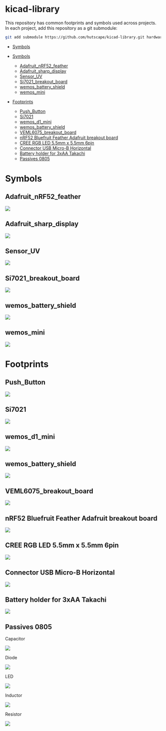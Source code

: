 # kicad-library

This repository has common footprints and symbols used across projects. In each project, add this repository as a git submodule:

```sh
git add submodule https://github.com/hutscape/kicad-library.git hardware/library
```

<!-- START doctoc generated TOC please keep comment here to allow auto update -->
<!-- DON'T EDIT THIS SECTION, INSTEAD RE-RUN doctoc TO UPDATE -->
- [Symbols](#symbols)

- [Symbols](#symbols)
  - [Adafruit_nRF52_feather](#adafruit_nrf52_feather)
  - [Adafruit_sharp_display](#adafruit_sharp_display)
  - [Sensor_UV](#sensor_uv)
  - [Si7021_breakout_board](#si7021_breakout_board)
  - [wemos_battery_shield](#wemos_battery_shield)
  - [wemos_mini](#wemos_mini)
- [Footprints](#footprints)
  - [Push_Button](#push_button)
  - [Si7021](#si7021)
  - [wemos_d1_mini](#wemos_d1_mini)
  - [wemos_battery_shield](#wemos_battery_shield-1)
  - [VEML6075_breakout_board](#veml6075_breakout_board)
  - [nRF52 Bluefruit Feather Adafruit breakout board](#nrf52-bluefruit-feather-adafruit-breakout-board)
  - [CREE RGB LED 5.5mm x 5.5mm 6pin](#cree-rgb-led-55mm-x-55mm-6pin)
  - [Connector USB Micro-B Horizontal](#connector-usb-micro-b-horizontal)
  - [Battery holder for 3xAA Takachi](#battery-holder-for-3xaa-takachi)
  - [Passives 0805](#passives-0805)

<!-- END doctoc generated TOC please keep comment here to allow auto update -->

# Symbols

## Adafruit_nRF52_feather

![](images/symbols/Adafruit_nRF52_feather.png)

## Adafruit_sharp_display

![](images/symbols/Adafruit_sharp_display.png)

## Sensor_UV

![](images/symbols/Sensor_UV.png)

## Si7021_breakout_board

![](images/symbols/Si7021_breakout_board.png)

## wemos_battery_shield

![](images/symbols/wemos_battery_shield.png)

## wemos_mini

![](images/symbols/wemos_mini.png)

# Footprints

## Push_Button

![](images/footprints/Push_Button.png)

## Si7021

![](images/footprints/Si7021.png)

## wemos_d1_mini

![](images/footprints/wemos_d1_mini.png)

## wemos_battery_shield

![](images/footprints/wemos_battery_shield.png)

## VEML6075_breakout_board

![](images/footprints/VEML6075_breakout_board.png)

## nRF52 Bluefruit Feather Adafruit breakout board

![](images/footprints/nrf52_bluefruit_Adafruit_breakout_board.png)

## CREE RGB LED 5.5mm x 5.5mm 6pin

![](images/footprints/cree_rgb_led_55x55mm.png)

## Connector USB Micro-B Horizontal

![](images/footprints/Connector_USB_Micro-B-Horizontal.png)

## Battery holder for 3xAA Takachi

![](images/footprints/BatteryHolder_Takachi_3xAA.png)

## Passives 0805

Capacitor

![](images/footprints/capacitor_0805.png)

Diode

![](images/footprints/diode_0805.png)

LED

![](images/footprints/led_0805.png)

Inductor

![](images/footprints/inductor_0805.png)

Resistor

![](images/footprints/resistor_0805.png)
